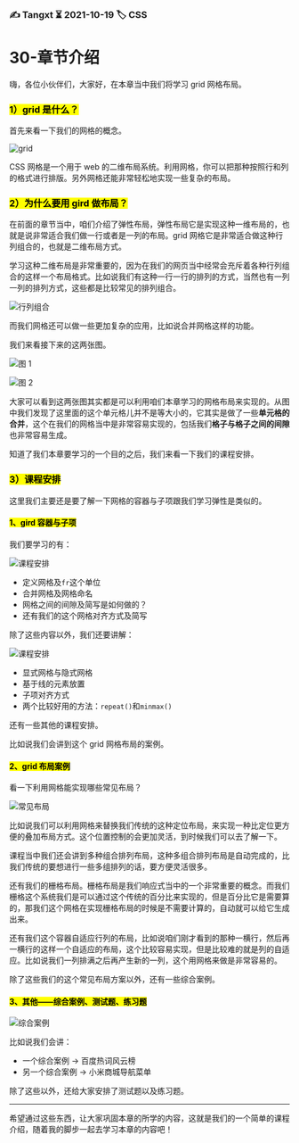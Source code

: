 ### ✍️ Tangxt ⏳ 2021-10-19 🏷️ CSS

# 30-章节介绍

嗨，各位小伙伴们，大家好，在本章当中我们将学习 grid 网格布局。

### <mark>1）grid 是什么？</mark>

首先来看一下我们的网格的概念。 

![grid](assets/img/2021-10-19-11-36-06.png)

CSS 网格是一个用于 web 的二维布局系统。利用网格，你可以把那种按照行和列的格式进行排版。另外网格还能非常轻松地实现一些复杂的布局。

### <mark>2）为什么要用 gird 做布局？</mark>

在前面的章节当中，咱们介绍了弹性布局，弹性布局它是实现这种一维布局的，也就是说非常适合我们做一行或者是一列的布局。grid 网格它是非常适合做这种行列组合的，也就是二维布局方式。

学习这种二维布局是非常重要的，因为在我们的网页当中经常会充斥着各种行列组合的这样一个布局格式。比如说我们有这种一行一行的排列的方式，当然也有一列一列的排列方式，这些都是比较常见的排列组合。

![行列组合](assets/img/2021-10-19-11-38-58.png)

而我们网格还可以做一些更加复杂的应用，比如说合并网格这样的功能。

我们来看接下来的这两张图。

![图 1](assets/img/2021-10-19-11-41-49.png)

![图 2](assets/img/2021-10-19-11-43-21.png)

大家可以看到这两张图其实都是可以利用咱们本章学习的网格布局来实现的。从图中我们发现了这里面的这个单元格儿并不是等大小的，它其实是做了一些**单元格的合并**，这个在我们的网格当中是非常容易实现的，包括我们**格子与格子之间的间隙**也非常容易生成。

知道了我们本章要学习的一个目的之后，我们来看一下我们的课程安排。

### <mark>3）课程安排</mark>

这里我们主要还是要了解一下网格的容器与子项跟我们学习弹性是类似的。

#### <mark>1、gird 容器与子项</mark>

我们要学习的有：

![课程安排](assets/img/2021-10-19-11-46-10.png)

- 定义网格及`fr`这个单位
- 合并网格及网格命名
- 网格之间的间隙及简写是如何做的？
- 还有我们的这个网格对齐方式及简写

除了这些内容以外，我们还要讲解：

![课程安排](assets/img/2021-10-19-11-48-22.png)

- 显式网格与隐式网格
- 基于线的元素放置
- 子项对齐方式
- 两个比较好用的方法：`repeat()`和`minmax()`

还有一些其他的课程安排。

比如说我们会讲到这个 grid 网格布局的案例。

#### <mark>2、grid 布局案例</mark>

看一下利用网格能实现哪些常见布局？

![常见布局](assets/img/2021-10-19-11-53-00.png)

比如说我们可以利用网格来替换我们传统的这种定位布局，来实现一种比定位更方便的叠加布局方式。这个位置控制的会更加灵活，到时候我们可以去了解一下。

课程当中我们还会讲到多种组合排列布局，这种多组合排列布局是自动完成的，比我们传统的要想进行一些多组排列的话，要方便灵活很多。

还有我们的栅格布局。栅格布局是我们响应式当中的一个非常重要的概念。而我们栅格这个系统我们是可以通过这个传统的百分比来实现的，但是百分比它是需要算的，那我们这个网格在实现栅格布局的时候是不需要计算的，自动就可以给它生成出来。

还有我们这个容器自适应行列的布局，比如说咱们刚才看到的那种一横行，然后再一横行的这样一个自适应的布局，这个比较容易实现，但是比较难的就是列的自适应。比如说我们一列排满之后再产生新的一列，这个用网格来做是非常容易的。

除了这些我们的这个常见布局方案以外，还有一些综合案例。

#### <mark>3、其他——综合案例、测试题、练习题</mark>

![综合案例](assets/img/2021-10-19-11-55-16.png)

比如说我们会讲：

- 一个综合案例 -> 百度热词风云榜
- 另一个综合案例 -> 小米商城导航菜单

除了这些以外，还给大家安排了测试题以及练习题。

---

希望通过这些东西，让大家巩固本章的所学的内容，这就是我们的一个简单的课程介绍，随着我的脚步一起去学习本章的内容吧！
